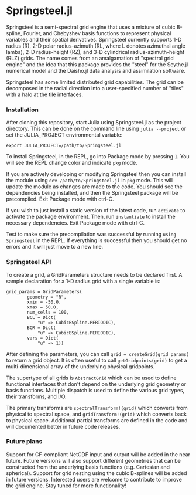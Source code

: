 # Springsteel.jl

Springsteel is a semi-spectral grid engine that uses a mixture of cubic B-spline, Fourier, and Chebyshev basis functions to represent physical variables and their spatial derivatives. Springsteel currently supports 1-D radius (R), 2-D polar radius-azimuth (RL, where L denotes azimuthal angle lamba), 2-D radius-height (RZ), and 3-D cylindrical radius-azimuth-height (RLZ) grids. The name comes from an amalgamation of "spectral grid engine" and the idea that this package provides the "steel" for the Scythe.jl numerical model and the Daisho.jl data analysis and assimilation software.

Springsteel has some limited distributed grid capabilities. The grid can be decomposed in the radial direction into a user-specified number of "tiles" with a halo at the tile interfaces.  

### Installation

After cloning this repository, start Julia using Springsteel.jl as the project directory. This can be done on the command line using `julia --project` or set the JULIA_PROJECT environmental variable:

`export JULIA_PROJECT=/path/to/Springsteel.jl`

To install Springsteel, in the REPL, go into Package mode by pressing `]`. You will see the REPL change color and indicate `pkg` mode. 

If you are actively developing or modifying Springsteel then you can install the module using `dev /path/to/Springsteel.jl` in `pkg` mode. This will update the module as changes are made to the code. You should see the dependencies being installed, and then the Springsteel package will be precompiled. Exit Package mode with ctrl-C.

If you wish to just install a static version of the latest code, run `activate` to activate the package environment. Then, run `instantiate` to install the necessary dependencies. Exit Package mode with ctrl-C.

Test to make sure the precompilation was successful by running `using Springsteel` in the REPL. If everything is successful then you should get no errors and it will just move to a new line.

### Springsteel API

To create a grid, a GridParameters structure needs to be declared first. A sample declaration for a 1-D radius grid with a single variable is:
```
grid_params = GridParameters(
        geometry = "R",
        xmin = -50.0,
        xmax = 50.0,
        num_cells = 100,
        BCL = Dict(
            "u" => CubicBSpline.PERIODIC),
        BCR = Dict(
            "u" => CubicBSpline.PERIODIC),
        vars = Dict(
            "u" => 1))
```

After defining the parameters, you can call `grid = createGrid(grid_params)` to return a grid object. It is often useful to call `getGridpoints(grid)` to get a multi-dimensional array of the underlying physical gridpoints. 

The supertype of all grids is `AbstractGrid` which can be used to define functional interfaces that don't depend on the underlying grid geometry or basis functions. Multiple dispatch is used to define the various grid types, their transforms, and I/O.

The primary transforms are `spectralTransform!(grid)` which converts from physical to spectral space, and `gridTransform!(grid)` which converts back to physical space. Additional partial transforms are defined in the code and will documented better in future code releases.

### Future plans
Support for CF-compliant NetCDF input and output will be added in the near future. Future versions will also support different geometries that can be constructed from the underlying basis functions (e.g. Cartesian and spherical). Support for grid nesting using the cubic B-splines will be added in future versions. Interested users are welcome to contribute to improve the grid engine. Stay tuned for more functionality!
